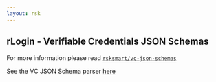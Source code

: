 ```yaml
---
layout: rsk
---
```


## rLogin - Verifiable Credentials JSON Schemas

For more information please read [`rsksmart/vc-json-schemas`](https://github.com/rsksmart/vc-json-schemas)

See the VC JSON Schema parser [here](../vc-json-schemas-parser)
